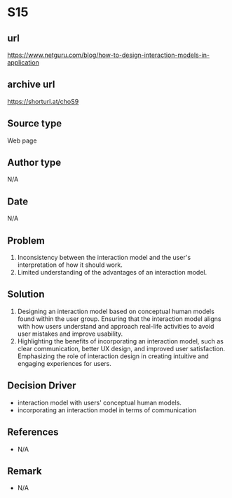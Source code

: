# S15

## url
https://www.netguru.com/blog/how-to-design-interaction-models-in-application

## archive url
https://shorturl.at/choS9

## Source type
Web page

## Author type
N/A

## Date
N/A

## Problem
1. Inconsistency between the interaction model and the user's interpretation of how it should work.
2. Limited understanding of the advantages of an interaction model.

## Solution
1. Designing an interaction model based on conceptual human models found within the user group. Ensuring that the interaction model aligns with how users understand and approach real-life activities to avoid user mistakes and improve usability.
2. Highlighting the benefits of incorporating an interaction model, such as clear communication, better UX design, and improved user satisfaction. Emphasizing the role of interaction design in creating intuitive and engaging experiences for users.

## Decision Driver
- interaction model with users' conceptual human models.
- incorporating an interaction model in terms of communication

## References 
- N/A   

## Remark
- N/A